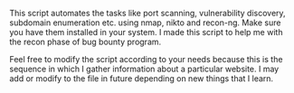 This script automates the tasks like port scanning, vulnerability discovery, subdomain enumeration etc. using nmap, nikto and recon-ng. Make sure you have them installed in your system. I made this script to help me with the recon phase of bug bounty program.

Feel free to modify the script according to your needs because this is the sequence in which I gather information about a particular website. I may add or modify to the file in future depending on new things that I learn.
